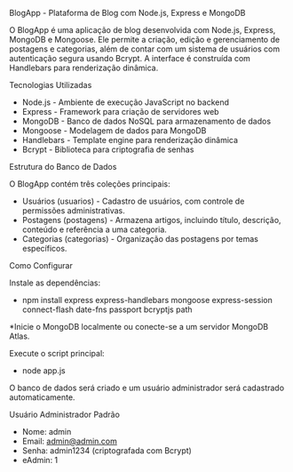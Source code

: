 BlogApp - Plataforma de Blog com Node.js, Express e MongoDB

O BlogApp é uma aplicação de blog desenvolvida com Node.js, Express, MongoDB e Mongoose. Ele permite a criação, edição e gerenciamento de postagens e categorias, além de contar com um sistema de usuários com autenticação segura usando Bcrypt. A interface é construída com Handlebars para renderização dinâmica.

Tecnologias Utilizadas
- Node.js - Ambiente de execução JavaScript no backend
- Express - Framework para criação de servidores web
- MongoDB - Banco de dados NoSQL para armazenamento de dados
- Mongoose - Modelagem de dados para MongoDB
- Handlebars - Template engine para renderização dinâmica
- Bcrypt - Biblioteca para criptografia de senhas


Estrutura do Banco de Dados

O BlogApp contém três coleções principais:
- Usuários (usuarios) - Cadastro de usuários, com controle de permissões administrativas.
- Postagens (postagens) - Armazena artigos, incluindo título, descrição, conteúdo e referência a uma categoria.
- Categorias (categorias) - Organização das postagens por temas específicos.

Como Configurar

Instale as dependências:
- npm install express express-handlebars mongoose express-session connect-flash date-fns passport bcryptjs path

*Inicie o MongoDB localmente ou conecte-se a um servidor MongoDB Atlas.


Execute o script principal:
- node app.js

O banco de dados será criado e um usuário administrador será cadastrado automaticamente.

Usuário Administrador Padrão
- Nome: admin
- Email: admin@admin.com
- Senha: admin1234 (criptografada com Bcrypt)
- eAdmin: 1

